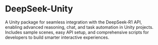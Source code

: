 # DeepSeek-Unity
A Unity package for seamless integration with the DeepSeek-R1 API, enabling advanced reasoning, chat, and task automation in Unity projects. Includes sample scenes, easy API setup, and comprehensive scripts for developers to build smarter interactive experiences.

